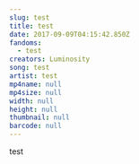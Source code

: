 ```yaml
---
slug: test
title: test
date: 2017-09-09T04:15:42.850Z
fandoms:
  - test
creators: Luminosity
song: test
artist: test
mp4name: null
mp4size: null
width: null
height: null
thumbnail: null
barcode: null
---
```

test
